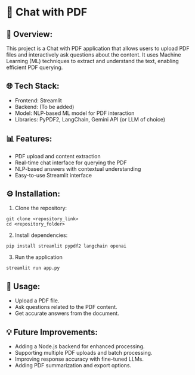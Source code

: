 # 📄 Chat with PDF
## 🚀 Overview:
This project is a Chat with PDF application that allows users to upload PDF files and interactively ask questions about the content. It uses Machine Learning (ML) techniques to extract and understand the text, enabling efficient PDF querying.

## 🌐 Tech Stack:
- Frontend: Streamlit
- Backend: (To be added)
- Model: NLP-based ML model for PDF interaction
- Libraries: PyPDF2, LangChain, Gemini API (or LLM of choice)

## 📊 Features:
- PDF upload and content extraction
- Real-time chat interface for querying the PDF
- NLP-based answers with contextual understanding
- Easy-to-use Streamlit interface

## ⚙️ Installation:
1) Clone the repository:
```
git clone <repository_link>
cd <repository_folder>
```
2) Install dependencies:
```
pip install streamlit pypdf2 langchain openai
```
3) Run the application
```
streamlit run app.py
```
## 📄 Usage:
- Upload a PDF file.
- Ask questions related to the PDF content.
- Get accurate answers from the document.

## 💡 Future Improvements:
- Adding a Node.js backend for enhanced processing.
- Supporting multiple PDF uploads and batch processing.
- Improving response accuracy with fine-tuned LLMs.
- Adding PDF summarization and export options.

